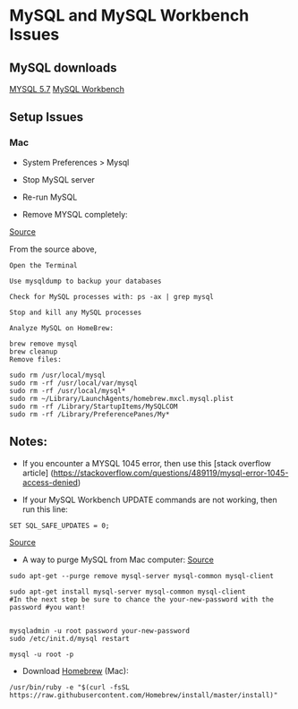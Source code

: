 # MySQL and MySQL Workbench Issues


## MySQL downloads

[MYSQL 5.7](https://dev.mysql.com/downloads/mysql/5.7.html#downloads)
[MySQL Workbench](https://www.mysql.com/products/workbench/)

## Setup Issues


### Mac

* System Preferences > Mysql 

* Stop MySQL server

* Re-run MySQL 

* Remove MYSQL completely:

[Source](https://gist.github.com/vitorbritto/0555879fe4414d18569d)


From the source above, 

```
Open the Terminal

Use mysqldump to backup your databases

Check for MySQL processes with: ps -ax | grep mysql

Stop and kill any MySQL processes

Analyze MySQL on HomeBrew:

brew remove mysql
brew cleanup
Remove files:

sudo rm /usr/local/mysql
sudo rm -rf /usr/local/var/mysql
sudo rm -rf /usr/local/mysql*
sudo rm ~/Library/LaunchAgents/homebrew.mxcl.mysql.plist
sudo rm -rf /Library/StartupItems/MySQLCOM
sudo rm -rf /Library/PreferencePanes/My*

```


## Notes:

* If you encounter a MYSQL 1045 error, then use this [stack overflow article]
(https://stackoverflow.com/questions/489119/mysql-error-1045-access-denied)


* If your MySQL Workbench UPDATE commands are not working, then run this line:

```
SET SQL_SAFE_UPDATES = 0;
```

[Source](https://stackoverflow.com/questions/11448068/mysql-error-code-1175-during-update-in-mysql-workbench)

* A way to purge MySQL from Mac computer: [Source](https://help.ubuntu.com/community/MysqlPasswordReset)

```
sudo apt-get --purge remove mysql-server mysql-common mysql-client

sudo apt-get install mysql-server mysql-common mysql-client
#In the next step be sure to chance the your-new-password with the password #you want!


mysqladmin -u root password your-new-password
sudo /etc/init.d/mysql restart

mysql -u root -p

```


* Download [Homebrew](https://brew.sh/) (Mac): 

```
/usr/bin/ruby -e "$(curl -fsSL https://raw.githubusercontent.com/Homebrew/install/master/install)"

```